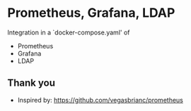 Prometheus, Grafana, LDAP
=========================

Integration in a `docker-compose.yaml' of 
* Prometheus
* Grafana
* LDAP

## Thank you

* Inspired by: https://github.com/vegasbrianc/prometheus

